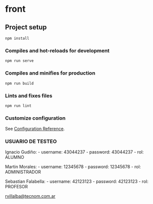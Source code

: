 # front

## Project setup
```
npm install
```

### Compiles and hot-reloads for development
```
npm run serve
```

### Compiles and minifies for production
```
npm run build
```

### Lints and fixes files
```
npm run lint
```

### Customize configuration
See [Configuration Reference](https://cli.vuejs.org/config/).


### USUARIO DE TESTEO

Ignacio Gudiño: 
    - username: 43044237 
    - password: 43044237 
    - rol: ALUMNO 

Martin Morales: 
    - username: 12345678 
    - password: 12345678 
    - rol: ADMINISTRADOR 

Sebastian Falabella: 
    - username: 42123123 
    - password: 42123123 
    - rol: PROFESOR 

rvillalba@tecnom.com.ar